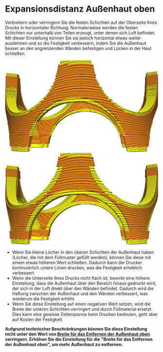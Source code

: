 Expansionsdistanz Außenhaut oben
====
Verbreitern oder verringern Sie die festen Schichten auf der Oberseite Ihres Drucks in horizontaler Richtung. Normalerweise werden die festen Schichten nur unterhalb von Teilen erzeugt, unter denen sich Luft befindet. Mit dieser Einstellung können Sie sie jedoch horizontal etwas weiter ausdehnen und so die Festigkeit verbessern, indem Sie die Außenhaut besser an den angrenzenden Wänden befestigen und Lücken in der Haut schließen.

<!--screenshot {
"image_path": "skin_preshrink_original.png",
"models": [{"script": "stature_symmetrical.scad"}],
"camera_position": [104, -7, 4],
"settings": {
    "wall_line_count": 0,
    "infill_wall_line_count": 1,
    "bottom_skin_preshrink": 0,
    "top_skin_preshrink": 0,
    "bottom_skin_expand_distance": 0,
    "top_skin_expand_distance": 0
},
"colours": 32
}-->
<!--screenshot {
"image_path": "expand_skins_expand_distance_1mm.png",
"models": [{"script": "stature_symmetrical.scad"}],
"camera_position": [104, -7, 4],
"settings": {
    "wall_line_count": 0,
    "infill_wall_line_count": 1,
    "bottom_skin_expand_distance": 1,
    "top_skin_expand_distance": 1
},
"colours": 32
}-->
![Wie Außenhäute (die gelben Teile) normalerweise aussehen](../images/skin_preshrink_original.png)
![Außenhäute um 1 mm erweitert](../images/expand_skins_expand_distance_1mm.png)

* Wenn Sie kleine Löcher in den oberen Schichten der Außenhaut haben (Löcher, die mit dem Füllmuster gefüllt werden), können Sie diese mit einem etwas höheren Wert schließen. Dadurch kann der Drucker kontinuierlich untere Linien drucken, was die Festigkeit erheblich verbessert.
* Wenn die Unterseite Ihres Drucks nicht flach ist, bewirkt eine höhere Einstellung, dass die Außenhaut über den Bereich hinaus gedruckt wird, der sich in der Luft direkt über den Wänden befindet. Dadurch wird die Haftung zwischen der Außenhaut und den Wänden verbessert, was wiederum die Festigkeit erhöht.
* Wenn Sie diese Einstellung auf einen negativen Wert setzen, wird die Breite der unteren Schichten verringert und durch Füllmaterial ersetzt. Dies kann eine gewisse Zeitersparnis beim Drucken bedeuten, geht aber auf Kosten der Festigkeit.

**Aufgrund technischer Beschränkungen können Sie diese Einstellung nicht unter den Wert von [Breite für das Entfernen der Außenhaut oben](top_skin_preshrink.md) verringern. Erhöhen Sie die Einstellung für die "Breite für das Entfernen der Außenhaut oben", um mehr Außenhaut zu entfernen.**